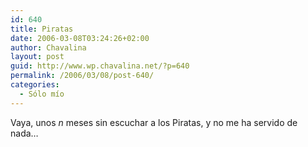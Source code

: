 ```yaml
---
id: 640
title: Piratas
date: 2006-03-08T03:24:26+02:00
author: Chavalina
layout: post
guid: http://www.wp.chavalina.net/?p=640
permalink: /2006/03/08/post-640/
categories:
  - Sólo mío
---
```

Vaya, unos _n_ meses sin escuchar a los Piratas, y no me ha servido de nada…